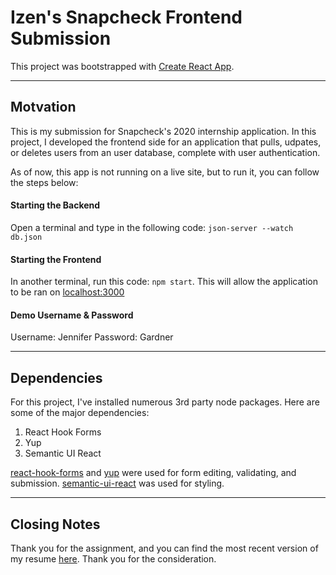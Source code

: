 # Izen's Snapcheck Frontend Submission
This project was bootstrapped with [Create React App](https://github.com/facebook/create-react-app).

----

## Motvation

This is my submission for Snapcheck's 2020 internship application. In this project, I developed the frontend side for an application that pulls, udpates, or deletes users from an user database, complete with user authentication.

As of now, this app is not running on a live site, but to run it, you can follow the steps below:

#### Starting the Backend

Open a terminal and type in the following code: `json-server --watch db.json`

#### Starting the Frontend

In another terminal, run this code: `npm start`. This will allow the application to be ran on [localhost:3000](http://localhost:3000)

#### Demo Username & Password

Username: Jennifer
Password: Gardner

----

## Dependencies

For this project, I've installed numerous 3rd party node packages. Here are some of the major dependencies: 

1. React Hook Forms 
2. Yup
3. Semantic UI React

[react-hook-forms](https://react-hook-form.com/) and [yup](https://www.npmjs.com/package/yup) were used for form editing, validating, and submission. [semantic-ui-react](https://react.semantic-ui.com/) was used for styling.

----

## Closing Notes

Thank you for the assignment, and you can find the most recent version of my resume [here](https://izen-resume.s3-us-west-1.amazonaws.com/IzenHuangResume.pdf). Thank you for the consideration.
